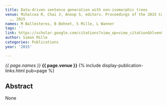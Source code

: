 ```yaml
---
title: Data-driven sentence generation with non-isomorphic trees
venue: Mihalcea R, Chai J, Anoop S, editors. Proceedings of the 2015 Conference of
  …, 2015
names: M Ballesteros, B Bohnet, S Mille, L Wanner
tags: ''
link: https://scholar.google.com/citations?view_op=view_citation&hl=en&user=hg8-G68AAAAJ&pagesize=100&sortby=pubdate&citation_for_view=hg8-G68AAAAJ:YsMSGLbcyi4C
author: Simon Mille
categories: Publications
year: '2015'

---
```


*{{ page.names }}*
**{{ page.venue }}**
{% include display-publication-links.html pub=page %}
## Abstract

None